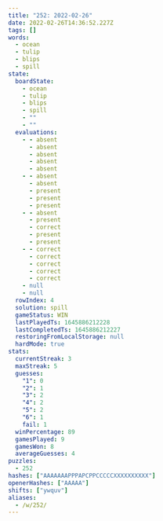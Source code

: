 ```yaml
---
title: "252: 2022-02-26"
date: 2022-02-26T14:36:52.227Z
tags: []
words:
  - ocean
  - tulip
  - blips
  - spill
state:
  boardState:
    - ocean
    - tulip
    - blips
    - spill
    - ""
    - ""
  evaluations:
    - - absent
      - absent
      - absent
      - absent
      - absent
    - - absent
      - absent
      - present
      - present
      - present
    - - absent
      - present
      - correct
      - present
      - present
    - - correct
      - correct
      - correct
      - correct
      - correct
    - null
    - null
  rowIndex: 4
  solution: spill
  gameStatus: WIN
  lastPlayedTs: 1645886212228
  lastCompletedTs: 1645886212227
  restoringFromLocalStorage: null
  hardMode: true
stats:
  currentStreak: 3
  maxStreak: 5
  guesses:
    "1": 0
    "2": 1
    "3": 2
    "4": 2
    "5": 2
    "6": 1
    fail: 1
  winPercentage: 89
  gamesPlayed: 9
  gamesWon: 8
  averageGuesses: 4
puzzles:
  - 252
hashes: ["AAAAAAAPPPAPCPPCCCCCXXXXXXXXXX"]
openerHashes: ["AAAAA"]
shifts: ["ywquv"]
aliases:
  - /w/252/
---
```

<!-- more -->
